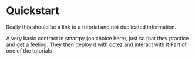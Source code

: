 # Quickstart

Really this should be a link to a tutorial and not duplicated information.

A very basic contract in smartpy (no choice here), just so that they practice and get a feeling. They then deploy it with octez and interact with it Part of one of the tutorials